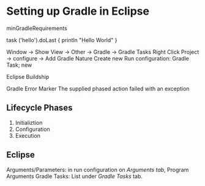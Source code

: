 # Setting up Gradle in Eclipse

minGradleRequirements

task ('hello').doLast {
  println "Hello World"
}

Window -> Show View -> Other -> Gradle -> Gradle Tasks
Right Click Project -> configure -> Add Gradle Nature
Create new Run configuration: Gradle Task; new 

Eclipse Buildship

Gradle Error Marker
The supplied phased action failed with an exception

## Lifecycle Phases

1. Initializtion
2. Configuration
3. Execution

## Eclipse 
Arguments/Parameters: in run configuration on *Arguments tab*, Program Arguments
Gradle Tasks: List under *Gradle Tasks* tab.
